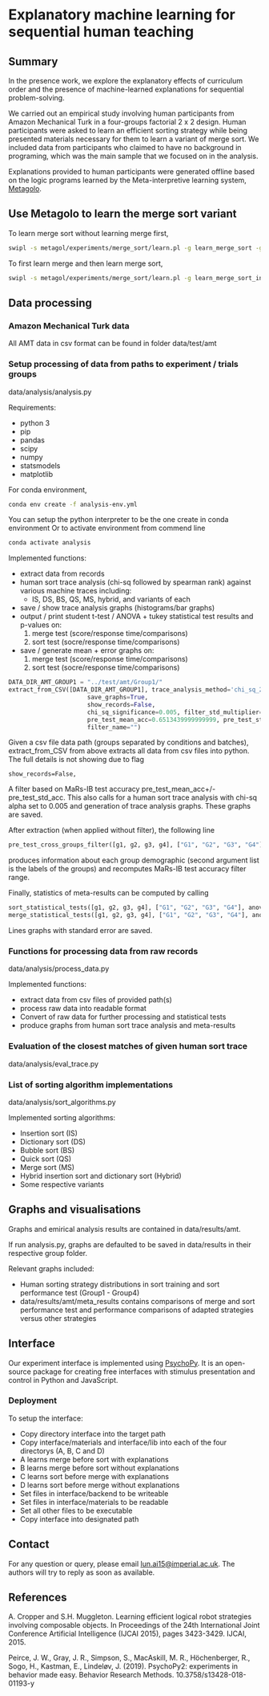 # Explanatory machine learning for sequential human teaching

## Summary
In the presence work, we explore the explanatory effects of curriculum order and the presence of machine-learned explanations for sequential problem-solving.

We carried out an empirical study involving human participants from Amazon Mechanical Turk in a four-groups factorial 2 x 2 design. 
Human participants were asked to learn an efficient sorting strategy while being presented materials necessary for them to learn a variant of merge sort.
We included data from participants who claimed to have no background in programing, which was the main sample that we focused on in the analysis.  

Explanations provided to human participants were generated offline based on the logic programs learned by the Meta-interpretive learning system, [Metagolo](https://dl.acm.org/doi/10.5555/2832581.2832726).

## Use Metagolo to learn the merge sort variant
To learn merge sort without learning merge first, 
```bash
swipl -s metagol/experiments/merge_sort/learn.pl -g learn_merge_sort -g halt
```

To first learn merge and then learn merge sort,
```bash
swipl -s metagol/experiments/merge_sort/learn.pl -g learn_merge_sort_in_episodes -g halt
```
## Data processing
### Amazon Mechanical Turk data
All AMT data in csv format can be found in folder data/test/amt

### Setup processing of data from paths to experiment / trials groups
data/analysis/analysis.py

Requirements:
- python 3
- pip
- pandas
- scipy
- numpy
- statsmodels
- matplotlib

For conda environment,
```bash
conda env create -f analysis-env.yml
```
You can setup the python interpreter to be the one create in conda environment
Or to activate environment from commend line
```bash
conda activate analysis
```

Implemented functions:
- extract data from records
- human sort trace analysis (chi-sq followed by spearman rank) against various machine traces including:
  - IS, DS, BS, QS, MS, hybrid, and variants of each
- save / show trace analysis graphs (histograms/bar graphs)
- output / print student t-test / ANOVA + tukey statistical test results and p-values 
  on: 
  1) merge test (score/response time/comparisons)
  2) sort test (socre/response time/comparisons)
- save / generate mean + error graphs on:
  1) merge test (score/response time/comparisons)
  2) sort test (socre/response time/comparisons)

```python
DATA_DIR_AMT_GROUP1 = "../test/amt/Group1/"
extract_from_CSV([DATA_DIR_AMT_GROUP1], trace_analysis_method='chi_sq_2x2', trace_similarity_analysis=True, similarity_graphs=True,
                      save_graphs=True,
                      show_records=False,
                      chi_sq_significance=0.005, filter_std_multiplier=1, save_path="../results/amt/", verbose=False,
                      pre_test_mean_acc=0.6513439999999999, pre_test_std_acc=0.17209328186771264,
                      filter_name="")
```

Given a csv file data path (groups separated by conditions and batches), extract_from_CSV from above extracts all data
from csv files into python. The full details is not showing due to flag
```python'
show_records=False,
```
A filter based on MaRs-IB test accuracy pre_test_mean_acc+/-pre_test_std_acc. 
This also calls for a human sort trace analysis with chi-sq alpha set to 0.005 and generation of trace analysis graphs. 
These graphs are saved.

After extraction (when applied without filter), the following line
```python
pre_test_cross_groups_filter([g1, g2, g3, g4], ["G1", "G2", "G3", "G4"])
```
produces information about each group demographic (second argument list is the labels of the groups)
and recomputes MaRs-IB test accuracy filter range.

Finally, statistics of meta-results can be computed by calling
```python
sort_statistical_tests([g1, g2, g3, g4], ["G1", "G2", "G3", "G4"], anova_two_way=True, tukey_two_way=True)
merge_statistical_tests([g1, g2, g3, g4], ["G1", "G2", "G3", "G4"], anova_two_way=True, tukey_two_way=True)
```
Lines graphs with standard error are saved. 

### Functions for processing data from raw records
data/analysis/process_data.py

Implemented functions:
- extract data from csv files of provided path(s)
- process raw data into readable format
- Convert of raw data for further processing and statistical tests
- produce graphs from human sort trace analysis and meta-results

### Evaluation of the closest matches of given human sort trace
data/analysis/eval_trace.py

### List of sorting algorithm implementations
data/analysis/sort_algorithms.py

Implemented sorting algorithms:
- Insertion sort (IS)
- Dictionary sort (DS)
- Bubble sort (BS) 
- Quick sort (QS)
- Merge sort (MS)
- Hybrid insertion sort and dictionary sort (Hybrid)
- Some respective variants

## Graphs and visualisations
Graphs and emirical analysis results are contained in data/results/amt.

If run analysis.py, graphs are defaulted to be saved in data/results in their respective group folder.

Relevant graphs included:
- Human sorting strategy distributions in sort training and sort performance test (Group1 - Group4)
- data/results/amt/meta_results contains comparisons of merge and sort performance test and performance comparisons of adapted strategies versus other strategies


## Interface
Our experiment interface is implemented using [PsychoPy](https://www.psychopy.org/). 
It is an open-source package for creating free interfaces with stimulus presentation and control in Python and JavaScript.

### Deployment
To setup the interface:
- Copy directory interface into the target path
- Copy interface/materials and interface/lib into each of the four directorys (A, B, C and D)
- A learns merge before sort with explanations
- B learns merge before sort without explanations
- C learns sort before merge with explanations
- D learns sort before merge without explanations
- Set files in interface/backend to be writeable
- Set files in interface/materials to be readable
- Set all other files to be executable
- Copy interface into designated path

## Contact
For any question or query, please email [lun.ai15@imperial.ac.uk](lun.ai15@imperial.ac.uk). The authors will try to reply as soon as available.

## References
A. Cropper and S.H. Muggleton. Learning efficient logical robot strategies involving composable objects. In Proceedings of the 24th International Joint Conference Artificial Intelligence (IJCAI 2015), pages 3423-3429. IJCAI, 2015.

Peirce, J. W., Gray, J. R., Simpson, S., MacAskill, M. R., Höchenberger, R., Sogo, H., Kastman, E., Lindeløv, J. (2019). PsychoPy2: experiments in behavior made easy. Behavior Research Methods. 10.3758/s13428-018-01193-y